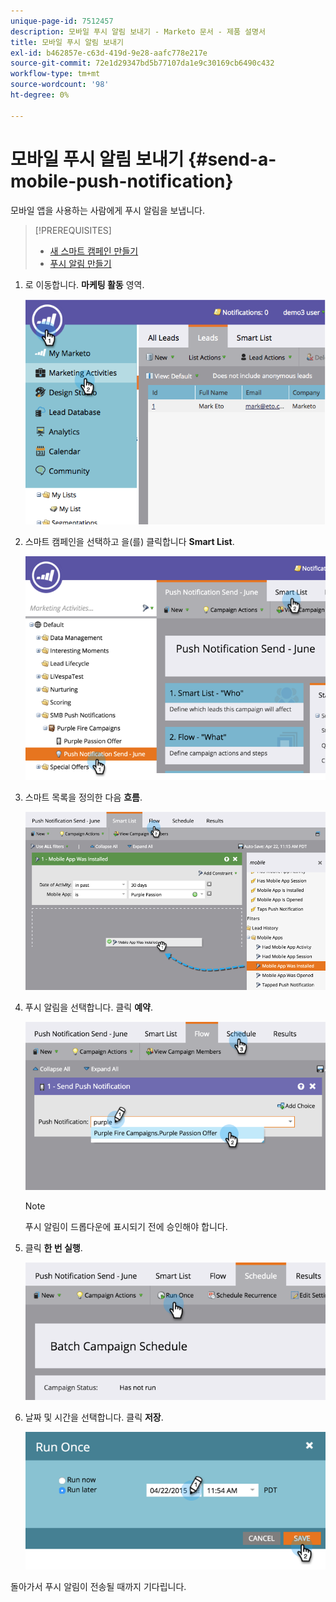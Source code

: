 ```yaml
---
unique-page-id: 7512457
description: 모바일 푸시 알림 보내기 - Marketo 문서 - 제품 설명서
title: 모바일 푸시 알림 보내기
exl-id: b462857e-c63d-419d-9e28-aafc778e217e
source-git-commit: 72e1d29347bd5b77107da1e9c30169cb6490c432
workflow-type: tm+mt
source-wordcount: '98'
ht-degree: 0%

---
```


# 모바일 푸시 알림 보내기 {#send-a-mobile-push-notification}

모바일 앱을 사용하는 사람에게 푸시 알림을 보냅니다.

>[!PREREQUISITES]
>
>* [새 스마트 캠페인 만들기](/help/marketo/product-docs/core-marketo-concepts/smart-campaigns/creating-a-smart-campaign/create-a-new-smart-campaign.md)
>* [푸시 알림 만들기](/help/marketo/product-docs/mobile-marketing/push-notifications/create-a-push-notification.md)


1. 로 이동합니다. **마케팅 활동** 영역.

   ![](assets/image2015-4-22-18-3a31-3a54.png)

1. 스마트 캠페인을 선택하고 을(를) 클릭합니다 **Smart List**.

   ![](assets/image2015-4-23-17-3a57-3a46.png)

1. 스마트 목록을 정의한 다음 **흐름**.

   ![](assets/image2015-4-22-18-3a33-3a13.png)

1. 푸시 알림을 선택합니다. 클릭 **예약**.

   ![](assets/image2015-4-22-18-3a33-3a38.png)

   >[!NOTE]
   >
   >푸시 알림이 드롭다운에 표시되기 전에 승인해야 합니다.

1. 클릭 **한 번 실행**.

   ![](assets/image2015-4-23-18-3a0-3a54.png)

1. 날짜 및 시간을 선택합니다. 클릭 **저장**.

   ![](assets/image2015-4-23-18-3a1-3a33.png)

돌아가서 푸시 알림이 전송될 때까지 기다립니다.
